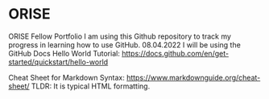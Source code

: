 # ORISE
ORISE Fellow Portfolio
I am using this Github repository to track my progress in learning how to use GitHub. 
08.04.2022
I will be using the GitHub Docs Hello World Tutorial: https://docs.github.com/en/get-started/quickstart/hello-world

Cheat Sheet for Markdown Syntax: https://www.markdownguide.org/cheat-sheet/ TLDR: It is typical HTML formatting.

